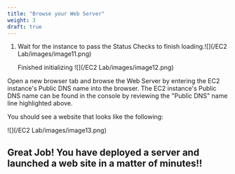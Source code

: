 ```yaml
---
title: "Browse your Web Server"
weight: 3
draft: true
---
```


1.  Wait for the instance to pass the Status Checks to finish
    loading.![](/EC2 Lab/images/image11.png)
    
    Finished initializing
    ![](/EC2 Lab/images/image12.png)

Open a new browser tab and browse the Web Server by entering the EC2 instance's Public DNS name into the browser. The EC2 instance's Public DNS name can be found in the console by reviewing the "Public DNS" name line highlighted above.

You should see a website that looks like the following:

![](/EC2 Lab/images/image13.png)

Great Job! You have deployed a server and launched a web site in a matter of minutes!!
--------------------------------------------------------------------------------------
